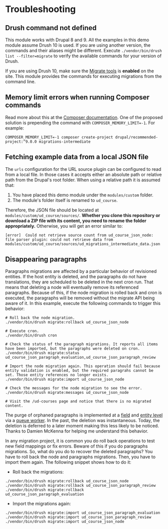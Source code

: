 # Troubleshooting

## Drush command not defined

This module works with Drupal 8 and 9. All the examples in this demo module assume Drush 10 is used. If you are using another version, the commands and their aliases might be different. Execute `./vendor/bin/drush list --filter=migrate` to verify the available commands for your version of Drush.

If you are using Drush 10, make sure the [Migrate tools](https://www.drupal.org/project/migrate_tools) is **enabled** on the site. This module provides the commands for executing migrations from the command line.

## Memory limit errors when running Composer commands

Read more about this at the [Composer documentation](https://getcomposer.org/doc/articles/troubleshooting.md#memory-limit-errors). One of the proposed solution is prepending the command with `COMPOSER_MEMORY_LIMIT=-1`. For example:

`COMPOSER_MEMORY_LIMIT=-1 composer create-project drupal/recommended-project:^9.0.0 migrations-intermediate`

## Fetching example data from a local JSON file

The `urls` configuration for the URL source plugin can be configured to read from a local file. In those cases it accepts either an absolute path or relative path from the Drupal's root folder. When using a relative path it is assumed that:

1. You have placed this demo module under the `modules/custom` folder.
1. The module's folder itself is renamed to `ud_course`.

Therefore, the JSON file should be located at `modules/custom/ud_course/sources/`. **Whether you clone this repository or download a ZIP file with its content, you need to rename the folder appropriately.** Otherwise, you will get an error similar to:

```
[error]  Could not retrieve source count from ud_course_json_node: file parser plugin: could not retrieve data from modules/custom/ud_course/sources/ud_migrations_intermediate_data.json
```

## Disappearing paragraphs

Paragraphs migrations are affected by a particular behavior of revisioned entities. If the host entity is deleted, and the paragraphs do not have translations, they are scheduled to be deleted in the next cron run. That means that deleting a node will eventually remove its referenced paragraphs. Because of this, if the node migration is rolled back and cron is executed, the paragraphs will be removed without the migrate API being aware of it. In this example, execute the following commands to trigger this behavior:

```
# Roll back the node migration.
./vendor/bin/drush migrate:rollback ud_course_json_node

# Execute cron.
./vendor/bin/drush cron

# Check the status of the paragraph migrations. It reports all items have been imported, but the paragraphs were deleted on cron.
./vendor/bin/drush migrate:status ud_course_json_paragraph_evaluation,ud_course_json_paragraph_review

# Import the node migration again. This operation should fail because entity validation is enabled, but the required paragrahs cannot be set. Those entity references no longer exists.
./vendor/bin/drush migrate:import ud_course_json_node

# Check the messages for the node migration to see the error.
./vendor/bin/drush migrate:messages ud_course_json_node

# Visit the /ud-courses page and notice that there is no migrated content.
```

The purge of orphaned paragraphs is implemented at a [field](https://git.drupalcode.org/project/entity_reference_revisions/-/blob/8.x-1.8/src/Plugin/Field/FieldType/EntityReferenceRevisionsItem.php#L407) and [entity level](https://git.drupalcode.org/project/entity_reference_revisions/-/blob/8.x-1.8/entity_reference_revisions.module#L310) via a [queue worker](https://git.drupalcode.org/project/entity_reference_revisions/-/blob/8.x-1.8/src/Plugin/QueueWorker/OrphanPurger.php). In the past, the deletion was instantaneous. Today, the deletion is deferred to a later moment making this less likely to be noticed. Thanks to Damien McKenna for helping me understand this behavior.

In any migration project, it is common you do roll back operations to test new field mappings or fix errors. Beware of this if you do paragraphs migrations. So, what do you do to recover the deleted paragraphs? You have to roll back the node and paragraphs migrations. Then, you have to import them again. The following snippet shows how to do it:

* Roll back the migrations:
```
./vendor/bin/drush migrate:rollback ud_course_json_node
./vendor/bin/drush migrate:rollback ud_course_json_paragraph_review
./vendor/bin/drush migrate:rollback ud_course_json_paragraph_evaluation
```

* Import the migrations again:
```
./vendor/bin/drush migrate:import ud_course_json_paragraph_evaluation
./vendor/bin/drush migrate:import ud_course_json_paragraph_review
./vendor/bin/drush migrate:import ud_course_json_node
```
